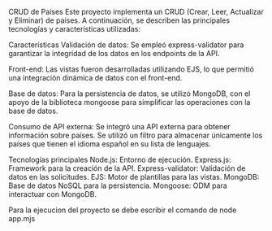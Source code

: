 CRUD de Países
Este proyecto implementa un CRUD (Crear, Leer, Actualizar y Eliminar) de países. A continuación, se describen las principales tecnologías y características utilizadas:

Características
Validación de datos:
Se empleó express-validator para garantizar la integridad de los datos en los endpoints de la API.

Front-end:
Las vistas fueron desarrolladas utilizando EJS, lo que permitió una integración dinámica de datos con el front-end.

Base de datos:
Para la persistencia de datos, se utilizó MongoDB, con el apoyo de la biblioteca mongoose para simplificar las operaciones con la base de datos.

Consumo de API externa:
Se integró una API externa para obtener información sobre países. Se utilizó un filtro para almacenar únicamente los países que tienen el idioma español en su lista de lenguajes.

Tecnologías principales
Node.js: Entorno de ejecución.
Express.js: Framework para la creación de la API.
Express-validator: Validación de datos en las solicitudes.
EJS: Motor de plantillas para las vistas.
MongoDB: Base de datos NoSQL para la persistencia.
Mongoose: ODM para interactuar con MongoDB.

Para la ejecucion del proyecto se debe escribir el comando de node app.mjs
